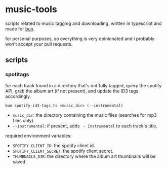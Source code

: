 # music-tools

scripts related to music tagging and downloading. written in typescript and made for [bun](https://bun.sh).

for personal purposes, so everything is very opinionated and i probably won't accept your pull requests.

## scripts

### spotitags

for each track found in a directory that's not fully tagged, query the spotify API, grab the album art (if not present), and update the ID3 tags accordingly.

`bun spotify-id3-tags.ts <music_dir> (--instrumental)`

- `music_dir`: the directory containing the music files (searches for mp3 files only).
- `--instrumental`: if present, adds ` - Instrumental` to each track's title.

required environment variables:

- `SPOTIFY_CLIENT_ID`: the spotify client id.
- `SPOTIFY_CLIENT_SECRET`: the spotify client secret.
- `THUMBNAILS_DIR`: the directory where the album art thumbnails will be saved.
